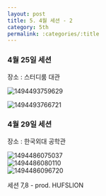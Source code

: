 ```yaml
---
layout: post
title: 5. 4월 세션 - 2
category: 5th
permalink: :categories/:title
---
```


### 4월 25일 세션

장소 : 스터디룸 대관  

![1494493759629](https://user-images.githubusercontent.com/30469948/99147994-8f095400-26c8-11eb-8598-303427e124db.jpg)  
 
![1494493766721](https://user-images.githubusercontent.com/30469948/99148003-97618f00-26c8-11eb-8d6c-d1517aff6dd9.jpg)  


### 4월 29일 세션

장소 : 한국외대 공학관  

![1494486075037](https://user-images.githubusercontent.com/30469948/99147998-94669e80-26c8-11eb-8586-89ffa1df9db1.jpg)  
![1494486080110](https://user-images.githubusercontent.com/30469948/99147999-9597cb80-26c8-11eb-87ce-cd0236640beb.jpg)  
![1494486096720](https://user-images.githubusercontent.com/30469948/99148000-96c8f880-26c8-11eb-9611-0f1e23e1d008.jpg)  


세션 7,8 - prod. HUFSLION  
